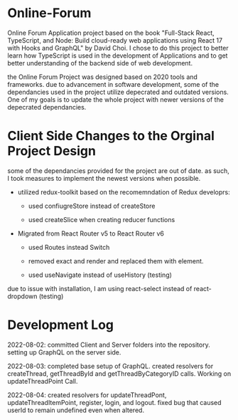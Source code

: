 # Online-Forum
Online Forum Application project based on the book "Full-Stack React, TypeScript, and Node: Build cloud-ready web applications using React 17 with Hooks and GraphQL" by David Choi. I chose to do this project to better learn how TypeScript is used in the development of Applications and to get better understanding of the backend side of web development. 

the Online Forum Project was designed based on 2020 tools and frameworks. due to advancement in software development, some of the dependancies used in the project utilize depecrated and outdated versions. One of my goals is to update the whole project with newer versions of the depecrated dependancies.  

# Client Side Changes to the Orginal Project Design

some of the dependancies provided for the project are out of date. as such, I took measures to implement the newest versions when possible.

  - utilized redux-toolkit based on the recomemndation of Redux developrs:

    - used confiugreStore instead of createStore

    - used createSlice when creating reducer functions

  - Migrated from React Router v5 to React Router v6

    - used Routes instead Switch 

    - removed exact and render and replaced them with element.

    - used useNavigate instead of useHistory (testing)
    
due to issue with installation, I am using react-select instead of react-dropdown (testing)

# Development Log
2022-08-02: committed Client and Server folders into the repository. setting up GraphQL on the server side.

2022-08-03: completed base setup of GraphQL. created resolvers for createThread, getThreadById and getThreadByCategoryID calls. Working on updateThreadPoint Call.

2022-08-04: created resolvers for updateThreadPont, updateThreadItemPoint, register, login, and logout. fixed bug that caused userId to remain undefined even when altered.

